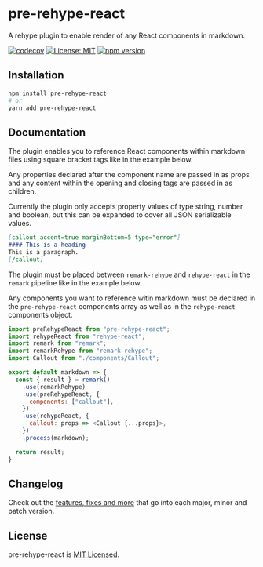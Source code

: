 # pre-rehype-react

A rehype plugin to enable render of any React components in markdown.

[![codecov](https://codecov.io/gh/badbatch/pre-rehype-react/branch/main/graph/badge.svg)](https://codecov.io/gh/badbatch/pre-rehype-react)
[![License: MIT](https://img.shields.io/badge/License-MIT-yellow.svg)](LICENSE)
[![npm version](https://badge.fury.io/js/pre-rehype-react.svg)](https://badge.fury.io/js/pre-rehype-react)

## Installation

```bash
npm install pre-rehype-react
# or
yarn add pre-rehype-react
```

## Documentation

The plugin enables you to reference React components within markdown files using square bracket tags like in the example
below.

Any properties declared after the component name are passed in as props and any content within the opening
and closing tags are passed in as children.

Currently the plugin only accepts property values of type string, number and boolean, but this can be expanded to cover
all JSON serializable values.

```markdown
[callout accent=true marginBottom=5 type="error"]
#### This is a heading
This is a paragraph.
[/callout]
```

The plugin must be placed between `remark-rehype` and `rehype-react` in the `remark` pipeline like
in the example below.

Any components you want to reference witin markdown must be declared in the `pre-rehype-react` components array as well
as in the `rehype-react` components object.

```javascript
import preRehypeReact from "pre-rehype-react";
import rehypeReact from "rehype-react";
import remark from "remark";
import remarkRehype from "remark-rehype";
import Callout from "./components/Callout";

export default markdown => {
  const { result } = remark()
    .use(remarkRehype)
    .use(preRehypeReact, {
      components: ["callout"],
    })
    .use(rehypeReact, {
      callout: props => <Callout {...props}>,
    })
    .process(markdown);

  return result;
}
```

## Changelog

Check out the [features, fixes and more](CHANGELOG.md) that go into each major, minor and patch version.

## License

pre-rehype-react is [MIT Licensed](LICENSE).
